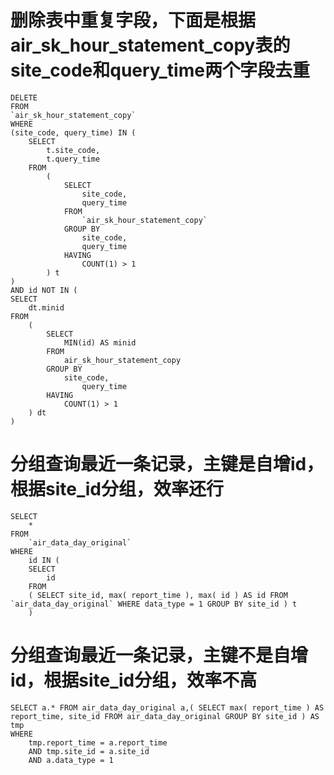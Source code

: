 删除表中重复字段，下面是根据air_sk_hour_statement_copy表的 site_code和query_time两个字段去重
===
    DELETE
    FROM
	`air_sk_hour_statement_copy`
    WHERE
	(site_code, query_time) IN (
		SELECT
			t.site_code,
			t.query_time
		FROM
			(
				SELECT
					site_code,
					query_time
				FROM
					`air_sk_hour_statement_copy`
				GROUP BY
					site_code,
					query_time
				HAVING
					COUNT(1) > 1
			) t
	)
    AND id NOT IN (
	SELECT
		dt.minid
	FROM
		(
			SELECT
				MIN(id) AS minid
			FROM
				air_sk_hour_statement_copy
			GROUP BY
				site_code,
					query_time
			HAVING
				COUNT(1) > 1
		) dt
    )
 
分组查询最近一条记录，主键是自增id，根据site_id分组，效率还行
===
    SELECT
    	* 
    FROM
    	`air_data_day_original` 
    WHERE
    	id IN (
    	SELECT
    		id 
    	FROM
    	( SELECT site_id, max( report_time ), max( id ) AS id FROM `air_data_day_original` WHERE data_type = 1 GROUP BY site_id ) t 
    	)
    	
分组查询最近一条记录，主键不是自增id，根据site_id分组，效率不高
===
    SELECT a.* FROM air_data_day_original a,( SELECT max( report_time ) AS report_time, site_id FROM air_data_day_original GROUP BY site_id ) AS tmp 
    WHERE
        tmp.report_time = a.report_time 
        AND tmp.site_id = a.site_id 
        AND a.data_type = 1